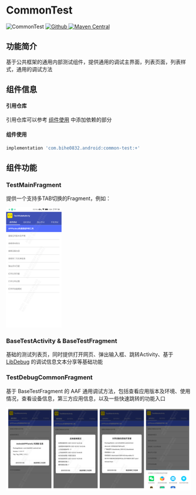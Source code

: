 # CommonTest

![CommonTest](https://img.shields.io/badge/AndroidAppFactory-CommonTest-brightgreen)
[ ![Github](https://img.shields.io/badge/Github-CommonTest-brightgreen?style=social) ](https://github.com/bihe0832/AndroidAppFactory/tree/master/CommonTest)
[ ![Maven Central](https://img.shields.io/maven-central/v/com.bihe0832.android/common-test) ](https://search.maven.org/artifact/com.bihe0832.android/common-test)


## 功能简介

基于公共框架的通用内部测试组件，提供通用的调试主界面，列表页面，列表样式，通用的调试方法

## 组件信息

#### 引用仓库

引用仓库可以参考 [组件使用](./../start.md) 中添加依赖的部分

#### 组件使用

```groovy
implementation 'com.bihe0832.android:common-test:+'
```

## 组件功能

### TestMainFragment

提供一个支持多TAB切换的Fragment，例如：

<img src="./common-test/TestMainFragment.png" width="30%"/>

### BaseTestActivity & BaseTestFragment

基础的测试列表页，同时提供打开网页、弹出输入框、跳转Activity、基于 [LibDebug](./../libs/noui/lib-debug.md) 的调试信息文本分享等基础功能

### TestDebugCommonFragment

基于 BaseTestFragment 的 AAF 通用调试方法，包括查看应用版本及环境、使用情况，查看设备信息，第三方应用信息，以及一些快速跳转的功能入口

<img src="./common-test/TestDebugCommonFragment.png" />